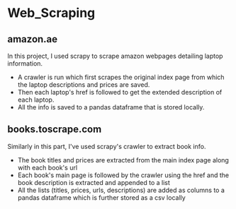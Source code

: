 # Web_Scraping
## amazon.ae
In this project, I used scrapy to scrape amazon webpages detailing laptop information.
- A crawler is run which first scrapes the original index page from which the laptop descriptions and prices are saved.
- Then each laptop's href is followed to get the extended description of each laptop.
- All the info is saved to a pandas dataframe that is stored locally.

## books.toscrape.com
Similarly in this part, I've used scrapy's crawler to extract book info.
- The book titles and prices are extracted from the main index page along with each book's url
- Each book's main page is followed by the crawler using the href and the book description is extracted and appended to a list
- All the lists (titles, prices, urls, descriptions) are added as columns to a pandas dataframe which is further stored as a csv locally
